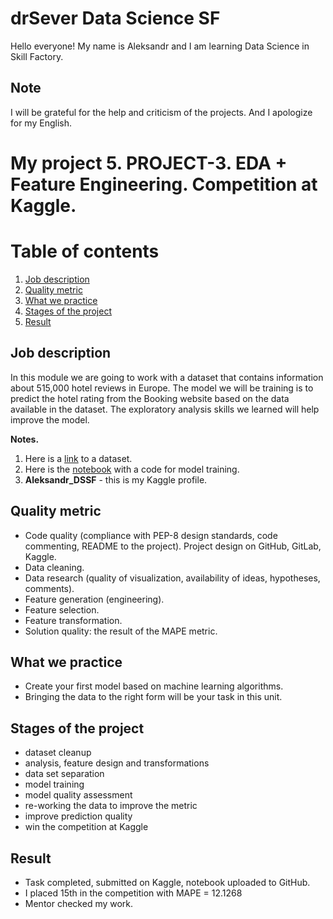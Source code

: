 # drSever Data Science SF
Hello everyone! My name is Aleksandr and I am learning Data Science in Skill Factory.
## Note
I will be grateful for the help and criticism of the projects. And I apologize for my English.

# My project 5. PROJECT-3. EDA + Feature Engineering. Competition at Kaggle.
# Table of contents
1. [Job description](https://github.com/drSever/drSever_data_science/tree/main/my_project_5#Job-description)
2. [Quality metric](https://github.com/drSever/drSever_data_science/tree/main/my_project_5#Quality-metric)
3. [What we practice](https://github.com/drSever/drSever_data_science/tree/main/my_project_5#What-we-practice)
4. [Stages of the project](https://github.com/drSever/drSever_data_science/tree/main/my_project_5#Stages-of-the-project)
5. [Result](https://github.com/drSever/drSever_data_science/tree/main/my_project_5#Result)

## Job description

In this module we are going to work with a dataset that contains information about 515,000 hotel reviews in Europe. The model we will be training is to predict the hotel rating from the Booking website based on the data available in the dataset. The exploratory analysis skills we learned will help improve the model.   

**Notes.**   
1. Here is a [link](https://drive.google.com/file/d/1Qj0iYEbD64eVAaaBylJeIi3qvMzxf2C_/view?usp=sharing) to a dataset.
2. Here is the [notebook](https://lms.skillfactory.ru/assets/courseware/v1/0a04828af83e98c62bf8782d920350d6/asset-v1:SkillFactory+DST-3.0+28FEB2021+type@asset+block/EDA_Project_3_model.ipynb) with a code for model training.
3. **Aleksandr_DSSF** - this is my Kaggle profile.

## Quality metric

- Code quality (compliance with PEP-8 design standards, code commenting, README to the project). Project design on GitHub, GitLab, Kaggle.
- Data cleaning.
- Data research (quality of visualization, availability of ideas, hypotheses, comments).
- Feature generation (engineering).
- Feature selection.
- Feature transformation.
- Solution quality: the result of the MAPE metric.

## What we practice

- Create your first model based on machine learning algorithms.
- Bringing the data to the right form will be your task in this unit.

## Stages of the project

- dataset cleanup
- analysis, feature design and transformations
- data set separation
- model training
- model quality assessment
- re-working the data to improve the metric
- improve prediction quality
- win the competition at Kaggle

## Result

- Task completed, submitted on Kaggle, notebook uploaded to GitHub.
- I placed 15th in the competition with MAPE = 12.1268
- Mentor checked my work.


